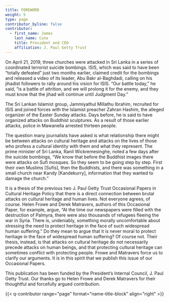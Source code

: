 ```yaml
---
title: FOREWORD
weight: 5
type: page
contributor_byline: false
contributor:
  - first_name: James
    last_name: Cuno
    title: President and CEO
    affiliation: J. Paul Getty Trust
---
```


On April 21, 2019, three churches were attacked in Sri Lanka in a series of coordinated terrorist suicide bombings. ISIS, which was said to have been “totally defeated” just two months earlier, claimed credit for the bombings and released a video of its leader, Abu Bakr al-Baghdadi, calling on his jihadist followers to rally around his vision for ISIS. “Our battle today,” he said, “is a battle of attrition, and we will prolong it for the enemy, and they must know that the jihad will continue until Judgment Day.”

The Sri Lankan Islamist group, Jammiyathul Millathu Ibrahim, recruited for ISIS and joined forces with the Islamist preacher Zahran Hashim, the alleged organizer of the Easter Sunday attacks. Days before, he is said to have organized attacks on Buddhist sculptures. As a result of those earlier attacks, police in Mawanella arrested thirteen people.  

The question many journalists have asked is what relationship there might be between attacks on cultural heritage and attacks on the lives of those who profess a cultural identity with them and what they represent. The prime minister of Sri Lanka, Ranil Wickremesinghe, noted a few days after the suicide bombings, “We know that before the Buddhist images there were attacks on Sufi mosques. So they seem to be going step by step. First their own Muslims [Sufis], then the Buddhists, and there was something in a small church near Kandy [Kandekurry], information that they wanted to damage the church.”

It is a thesis of the previous two J. Paul Getty Trust Occasional Papers in Cultural Heritage Policy that there is a direct connection between brutal attacks on cultural heritage and human lives. Not everyone agrees, of course. Helen Frowe and Derek Matravers, authors of this Occasional Paper, for example, argue, “At the time our newspapers were filled with the destruction of Palmyra, there were also thousands of refugees fleeing the war in Syria. There is, undeniably, something morally uncomfortable about stressing the need to protect heritage in the face of such widespread human suffering.” Do they mean to argue that it is never moral to protect heritage in the face of widespread human suffering? Of course not. Their thesis, instead, is that attacks on cultural heritage do not necessarily precede attacks on human beings, and that protecting cultural heritage can sometimes conflict with protecting people. Frowe and Matravers force us to clarify our arguments. It is in this spirit that we publish this issue of our Occasional Papers.

This publication has been funded by the President’s Internal Council, J. Paul Getty Trust. Our thanks go to Helen Frowe and Derek Matravers for their thoughtful and forcefully argued contribution.

{{< q-contributor range="page" format="name-title-block" align="right" >}}
